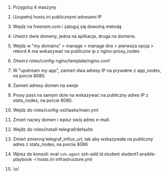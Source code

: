 1. Przygotuj 4 maszyny
2. Uzupełnij hosts.ini publicznymi adresami IP
 
3. Wejdz na freenom.com i zaloguj się dowolną metodą
4. Utwórz dwie domeny, jedna na aplikacje, druga na domene.
5. Wejdz w "my domains" > manage > manage dns > pierwsza opcja > rekord A ma wskazywać na publiczne ip z nginx-proxy_nodes

6. Otwórz roles/config-nginx/template/nginx.conf 
7. W "upstream my app", zamień dwa adresy IP na prywatne z app_nodes, na porcie 8080.
8. Zamień adresy domen na swoje
9. Proxy pass na samym dole na wskazywać na publiczny adres IP z stats_nodes, na porcie 8080.

10. Wejdz do roles/config-ssl/tasks/main.yml 
11. Zmień nazwy domen i wpisz swój adres e-mail.

12. Wejdz do roles/install-telegraf/defaults
13. Zmień zmienną  telegraf_influx_url, tak aby wskazywała na publiczny adres z stats_nodes, na porcie 8086

14. Wpisz do konsoli:
    eval `ssh-agent`
    ssh-add id.student
    student1
    ansible-playbook -i hosts.ini infrastructure.yml
15. \o/
